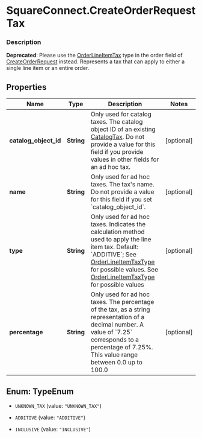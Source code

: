 # SquareConnect.CreateOrderRequestTax

### Description

__Deprecated__: Please use the [OrderLineItemTax](#type-orderlineitemtax) type in the order field of [CreateOrderRequest](#type-createorderrequest) instead.  Represents a tax that can apply to either a single line item or an entire order.

## Properties
Name | Type | Description | Notes
------------ | ------------- | ------------- | -------------
**catalog_object_id** | **String** | Only used for catalog taxes. The catalog object ID of an existing [CatalogTax](#type-catalogtax).  Do not provide a value for this field if you provide values in other fields for an ad hoc tax. | [optional] 
**name** | **String** | Only used for ad hoc taxes. The tax&#39;s name.  Do not provide a value for this field if you set &#x60;catalog_object_id&#x60;. | [optional] 
**type** | **String** | Only used for ad hoc taxes. Indicates the calculation method used to apply the line item tax.  Default: &#x60;ADDITIVE&#x60;; See [OrderLineItemTaxType](#type-orderlineitemtaxtype) for possible values. See [OrderLineItemTaxType](#type-orderlineitemtaxtype) for possible values | [optional] 
**percentage** | **String** | Only used for ad hoc taxes. The percentage of the tax, as a string representation of a decimal number.  A value of &#x60;7.25&#x60; corresponds to a percentage of 7.25%. This value range between 0.0 up to 100.0 | [optional] 


<a name="TypeEnum"></a>
## Enum: TypeEnum


* `UNKNOWN_TAX` (value: `"UNKNOWN_TAX"`)

* `ADDITIVE` (value: `"ADDITIVE"`)

* `INCLUSIVE` (value: `"INCLUSIVE"`)




